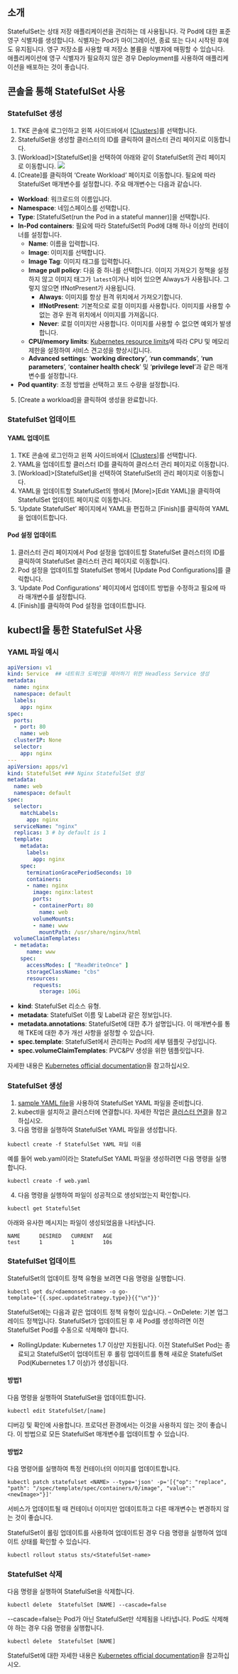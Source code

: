 ## 소개

StatefulSet는 상태 저장 애플리케이션을 관리하는 데 사용됩니다. 각 Pod에 대한 표준 영구 식별자를 생성합니다. 식별자는 Pod가 마이그레이션, 종료 또는 다시 시작된 후에도 유지됩니다. 영구 저장소를 사용할 때 저장소 볼륨을 식별자에 매핑할 수 있습니다. 애플리케이션에 영구 식별자가 필요하지 않은 경우 Deployment를 사용하여 애플리케이션을 배포하는 것이 좋습니다.

## 콘솔을 통해 StatefulSet 사용

<span id="createStatefulSet"></span>

### StatefulSet 생성

1. TKE 콘솔에 로그인하고 왼쪽 사이드바에서 [[Clusters](https://console.cloud.tencent.com/tke2/cluster)]를 선택합니다.
2. StatefulSet을 생성할 클러스터의 ID를 클릭하여 클러스터 관리 페이지로 이동합니다.
3. [Workload]>[StatefulSet]을 선택하여 아래와 같이 StatefulSet의 관리 페이지로 이동합니다.
![](https://main.qcloudimg.com/raw/88ece12d8464711824eadfb35db0c050.png)
4. [Create]를 클릭하여 ‘Create Workload’ 페이지로 이동합니다.
필요에 따라 StatefulSet 매개변수를 설정합니다. 주요 매개변수는 다음과 같습니다.
 - **Workload**: 워크로드의 이름입니다.
 - **Namespace**: 네임스페이스를 선택합니다.
 - **Type**: [StatefulSet(run the Pod in a stateful manner)]을 선택합니다.
 - **In-Pod containers**: 필요에 따라 StatefulSet의 Pod에 대해 하나 이상의 컨테이너를 설정합니다.
    - **Name**: 이름을 입력합니다.
    - **Image**: 이미지를 선택합니다.
    - **Image Tag**: 이미지 태그를 입력합니다.
    - **Image pull policy**: 다음 중 하나를 선택합니다.
       이미지 가져오기 정책을 설정하지 않고 이미지 태그가 `latest`이거나 비어 있으면 Always가 사용됩니다. 그렇지 않으면 IfNotPresent가 사용됩니다.
        - **Always**: 이미지를 항상 원격 위치에서 가져오기합니다.
        - **IfNotPresent**: 기본적으로 로컬 이미지를 사용합니다. 이미지를 사용할 수 없는 경우 원격 위치에서 이미지를 가져옵니다.
        - **Never**: 로컬 이미지만 사용합니다. 이미지를 사용할 수 없으면 예외가 발생합니다.
    - **CPU/memory limits**: [Kubernetes resource limits](https://kubernetes.io/docs/concepts/configuration/manage-compute-resources-container/)에 따라 CPU 및 메모리 제한을 설정하여 서비스 견고성을 향상시킵니다.
    - **Advanced settings**: ‘**working directory**’, ‘**run commands**’, ‘**run parameters**’, ‘**container health check**’ 및 ‘**privilege level**’과 같은 매개변수를 설정합니다.
 - **Pod quantity**: 조정 방법을 선택하고 포드 수량을 설정합니다.
5. [Create a workload]을 클릭하여 생성을 완료합니다.

### StatefulSet 업데이트

#### YAML 업데이트
1. TKE 콘솔에 로그인하고 왼쪽 사이드바에서 [[Clusters](https://console.cloud.tencent.com/tke2/cluster)]를 선택합니다.
2. YAML을 업데이트할 클러스터 ID를 클릭하여 클러스터 관리 페이지로 이동합니다.
3. [Workload]>[StatefulSet]을 선택하여 StatefulSet의 관리 페이지로 이동합니다.
4. YAML을 업데이트할 StatefulSet의 행에서 [More]>[Edit YAML]을 클릭하여 StatefulSet 업데이트 페이지로 이동합니다.
5. ‘Update StatefulSet’ 페이지에서 YAML을 편집하고 [Finish]를 클릭하여 YAML을 업데이트합니다.

#### Pod 설정 업데이트
1. 클러스터 관리 페이지에서 Pod 설정을 업데이트할 StatefulSet 클러스터의 ID를 클릭하여 StatefulSet 클러스터 관리 페이지로 이동합니다.
2. Pod 설정을 업데이트할 StatefulSet 행에서 [Update Pod Configurations]를 클릭합니다.
3. ‘Update Pod Configurations’ 페이지에서 업데이트 방법을 수정하고 필요에 따라 매개변수를 설정합니다.
4. [Finish]를 클릭하여 Pod 설정을 업데이트합니다.

## kubectl을 통한 StatefulSet 사용

<span id="YAMLSample"></span>

### YAML 파일 예시

```Yaml
apiVersion: v1
kind: Service  ## 네트워크 도메인을 제어하기 위한 Headless Service 생성
metadata:
  name: nginx
  namespace: default
  labels:
    app: nginx
spec:
  ports:
  - port: 80
    name: web
  clusterIP: None
  selector:
    app: nginx
---
apiVersion: apps/v1
kind: StatefulSet ### Nginx StatefulSet 생성
metadata:
  name: web
  namespace: default
spec:
  selector:
    matchLabels:
      app: nginx
  serviceName: "nginx"
  replicas: 3 # by default is 1
  template:
    metadata:
      labels:
        app: nginx
    spec:
      terminationGracePeriodSeconds: 10
      containers:
      - name: nginx
        image: nginx:latest
        ports:
        - containerPort: 80
          name: web
        volumeMounts:
        - name: www
          mountPath: /usr/share/nginx/html
  volumeClaimTemplates:
  - metadata:
      name: www
    spec:
      accessModes: [ "ReadWriteOnce" ]
      storageClassName: "cbs"
      resources:
        requests:
          storage: 10Gi
```
- **kind**: StatefulSet 리소스 유형.
- **metadata**: StatefulSet 이름 및 Label과 같은 정보입니다.
- **metadata.annotations**: StatefulSet에 대한 추가 설명입니다. 이 매개변수를 통해 TKE에 대한 추가 개선 사항을 설정할 수 있습니다.
- **spec.template**: StatefulSet에서 관리하는 Pod의 세부 템플릿 구성입니다.
- **spec.volumeClaimTemplates**: PVC&PV 생성을 위한 템플릿입니다.

자세한 내용은 [Kubernetes official documentation](https://kubernetes.io/docs/concepts/workloads/controllers/statefulset/)을 참고하십시오.

### StatefulSet 생성

1. [sample YAML file](#YAMLSample)을 사용하여 StatefulSet YAML 파일을 준비합니다.
2. kubectl을 설치하고 클러스터에 연결합니다. 자세한 작업은 [클러스터 연결](https://intl.cloud.tencent.com/document/product/457/30639)을 참고하십시오.
3. 다음 명령을 실행하여 StatefulSet YAML 파일을 생성합니다.
```shell
kubectl create -f StatefulSet YAML 파일 이름
```
예를 들어 web.yaml이라는 StatefulSet YAML 파일을 생성하려면 다음 명령을 실행합니다.
```shell
kubectl create -f web.yaml
```
4. 다음 명령을 실행하여 파일이 성공적으로 생성되었는지 확인합니다.
```shell
kubectl get StatefulSet
```
아래와 유사한 메시지는 파일이 생성되었음을 나타냅니다.
```
NAME      DESIRED   CURRENT   AGE
test      1         1         10s
```

### StatefulSet 업데이트

StatefulSet의 업데이트 정책 유형을 보려면 다음 명령을 실행합니다.
```
kubectl get ds/<daemonset-name> -o go-template='{{.spec.updateStrategy.type}}{{"\n"}}'
```
StatefulSet에는 다음과 같은 업데이트 정책 유형이 있습니다.
– OnDelete: 기본 업그레이드 정책입니다. StatefulSet가 업데이트된 후 새 Pod를 생성하려면 이전 StatefulSet Pod를 수동으로 삭제해야 합니다.
- RollingUpdate: Kubernetes 1.7 이상만 지원됩니다. 이전 StatefulSet Pod는 종료되고 StatefulSet이 업데이트된 후 롤링 업데이트를 통해 새로운 StatefulSet Pod(Kubernetes 1.7 이상)가 생성됩니다.

#### 방법1

다음 명령을 실행하여 StatefulSet을 업데이트합니다.
```
kubectl edit StatefulSet/[name]
```
디버깅 및 확인에 사용합니다. 프로덕션 환경에서는 이것을 사용하지 않는 것이 좋습니다. 이 방법으로 모든 StatefulSet 매개변수를 업데이트할 수 있습니다.

#### 방법2

다음 명령어를 실행하여 특정 컨테이너의 이미지를 업데이트합니다.
```
kubectl patch statefulset <NAME> --type='json' -p='[{"op": "replace", "path": "/spec/template/spec/containers/0/image", "value":"<newImage>"}]'
```
서비스가 업데이트될 때 컨테이너 이미지만 업데이트하고 다른 매개변수는 변경하지 않는 것이 좋습니다.

StatefulSet이 롤링 업데이트를 사용하여 업데이트된 경우 다음 명령을 실행하여 업데이트 상태를 확인할 수 있습니다.
```
kubectl rollout status sts/<StatefulSet-name>
```

### StatefulSet 삭제

다음 명령을 실행하여 StatefulSet을 삭제합니다.
```
kubectl delete  StatefulSet [NAME] --cascade=false
```
--cascade=false는 Pod가 아닌 StatefulSet만 삭제됨을 나타냅니다. Pod도 삭제해야 하는 경우 다음 명령을 실행합니다.
```
kubectl delete  StatefulSet [NAME]
```
StatefulSet에 대한 자세한 내용은 [Kubernetes official documentation](https://kubernetes.io/docs/tutorials/stateful-application/basic-stateful-set/#scaling-a-statefulset)을 참고하십시오.

